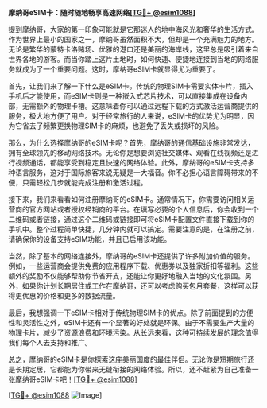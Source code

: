 **摩纳哥eSIM卡：随时随地畅享高速网络[[TG💪+ @esim1088](https://t.me/s/esim1088)]**

提到摩纳哥，大家的第一印象可能就是它那迷人的地中海风光和奢华的生活方式。作为世界上最小的国家之一，摩纳哥虽然面积不大，但却是一个充满魅力的地方。无论是繁华的蒙特卡洛赌场、优雅的港口还是美丽的海岸线，这里总是吸引着来自世界各地的游客。而当你踏上这片土地时，如何快速、便捷地连接到当地的网络服务就成为了一个重要问题。这时，摩纳哥eSIM卡就显得尤为重要了。

首先，让我们来了解一下什么是eSIM卡。传统的物理SIM卡需要实体卡片，插入手机后才能使用，而eSIM卡则是一种嵌入式芯片技术，可以直接集成在设备内部，无需额外的物理卡槽。这意味着你可以通过远程下载的方式激活运营商提供的服务，极大地方便了用户。对于经常旅行的人来说，eSIM卡的优势尤为明显，因为它省去了频繁更换物理SIM卡的麻烦，也避免了丢失或损坏的风险。

那么，为什么选择摩纳哥的eSIM卡呢？首先，摩纳哥的通信基础设施非常发达，拥有全球领先的移动网络技术。无论你是想要浏览社交媒体、观看在线视频还是进行视频通话，都能享受到稳定且快速的网络体验。此外，摩纳哥的eSIM卡支持多种语言服务，这对于国际旅客来说无疑是一大福音。你不必担心语言障碍带来的不便，只需轻松几步就能完成注册和激活过程。

接下来，我们来看看如何注册摩纳哥的eSIM卡。通常情况下，你需要访问相关运营商的官方网站或者授权经销商的平台。在填写必要的个人信息后，你会收到一个二维码或者链接，通过这个二维码或链接即可将eSIM卡配置文件直接下载到你的手机中。整个过程简单快捷，几分钟内就可以搞定。需要注意的是，在注册之前，请确保你的设备支持eSIM功能，并且已启用该功能。

当然，除了基本的网络连接外，摩纳哥的eSIM卡还提供了许多附加价值的服务。例如，一些运营商会提供免费的应用程序下载、优惠券以及独家折扣等福利。这些额外的奖励不仅能够帮助你节省开支，还能让你更好地融入当地的文化氛围。另外，如果你计划长期居住或工作在摩纳哥，还可以考虑购买包月套餐，这样可以获得更优惠的价格和更多的数据流量。

最后，我想强调一下eSIM卡相对于传统物理SIM卡的优点。除了前面提到的方便性和灵活性之外，eSIM卡还有一个显著的好处就是环保。由于不需要生产大量的物理卡片，减少了资源浪费和环境污染。从长远来看，这种可持续发展的理念值得我们每个人去支持和推广。

总之，摩纳哥的eSIM卡是你探索这座美丽国度的最佳伴侣。无论你是短期旅行还是长期定居，它都能为你带来无缝衔接的网络体验。所以，还不赶紧为自己准备一张摩纳哥eSIM卡吧！[[TG💪+ @esim1088](https://t.me/s/esim1088)] 

[[TG💪+ @esim1088](https://t.me/s/esim1088) ![Image](https://i.postimg.cc/4NQfJmqS/Snipaste-2025-05-13-00-14-12.png)]